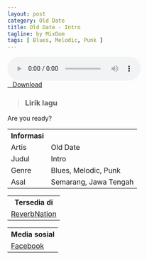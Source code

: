 ```yaml
---
layout: post
category: Old Date
title: Old Date - Intro
tagline: by MixDom
tags: [ Blues, Melodic, Punk ]
---
```


<audio class='js-player' style="--plyr-color-main: #212121;" controls>
<source src="https://drive.google.com/uc?authuser=0&id=162WfGmBLkJoSIWsyoX8WmuQbpDWTBENi&export=download" type="audio/mp3">
</audio>

<!--more-->

<div class="post-button text-center">
<a target="_blank" class="btn" href="https://drive.google.com/uc?authuser=0&id=162WfGmBLkJoSIWsyoX8WmuQbpDWTBENi&export=download">
<i class="fa fa-caret-down" aria-hidden="true"></i>&nbsp; &nbsp;Download
</a>
</div>

> ### Lirik lagu
Are you ready?

<table>
<tr>
<th>Informasi</th>
<th></th>
</tr>
<tr>
<td>Artis</td>
<td>Old Date</td>
</tr>
<tr>
<td>Judul</td>
<td>Intro</td>
</tr>
<tr>
<td>Genre</td>
<td>Blues, Melodic, Punk</td>
</tr>
<tr>
<td>Asal</td>
<td>Semarang, Jawa Tengah</td>
</tr>
</table>

<table>
<tr>
<th>Tersedia di</th>
</tr>
<tr>
<td><a href="https://www.reverbnation.com/olddate" target="_blank">ReverbNation</a></td>
</tr>
</table>

<table>
<tr>
<th>Media sosial</th>
</tr>
<tr>
<td><a href="https://facebook.com/people/Old-Date-Melodic/100063629473948/" target="_blank">Facebook</a></td>
</tr>
</table>
